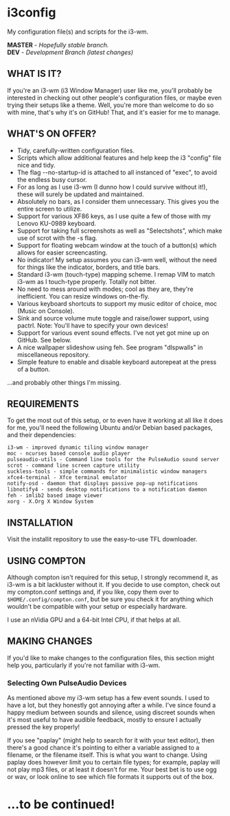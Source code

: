 # i3config
My configuration file(s) and scripts for the i3-wm.

**MASTER** - _Hopefully stable branch._\
**DEV** - _Development Branch (latest changes)_

WHAT IS IT?
-----------

If you're an i3-wm (i3 Window Manager) user like me, you'll probably be interested in checking out other people's configuration files, or maybe even trying their setups like a theme. Well, you're more than welcome to do so with mine, that's why it's on GitHub! That, and it's easier for me to manage.

WHAT'S ON OFFER?
----------------

* Tidy, carefully-written configuration files.
* Scripts which allow additional features and help keep the i3 "config" file nice and tidy.
* The flag --no-startup-id is attached to all instanced of "exec", to avoid the endless busy cursor.
* For as long as I use i3-wm (I dunno how I could survive without it!), these will surely be updated and maintained.
* Absolutely no bars, as I consider them unnecessary. This gives you the entire screen to utilize.
* Support for various XF86 keys, as I use quite a few of those with my Lenovo KU-0989 keyboard.
* Support for taking full screenshots as well as "Selectshots", which make use of scrot with the -s flag.
* Support for floating webcam window at the touch of a button(s) which allows for easier screencasting.
* No indicator! My setup assumes you can i3-wm well, without the need for things like the indicator, borders, and title bars.
* Standard i3-wm (touch-type) mapping scheme. I remap VIM to match i3-wm as I touch-type properly. Totally not bitter.
* No need to mess around with modes; cool as they are, they're inefficient. You can resize windows on-the-fly.
* Various keyboard shortcuts to support my music editor of choice, moc (Music on Console).
* Sink and source volume mute toggle and raise/lower support, using pactrl. Note: You'll have to specify your own devices!
* Support for various event sound effects. I've not yet got mine up on GitHub. See below.
* A nice wallpaper slideshow using feh. See program "dlspwalls" in miscellaneous repository.
* Simple feature to enable and disable keyboard autorepeat at the press of a button.

...and probably other things I'm missing.

REQUIREMENTS
------------

To get the most out of this setup, or to even have it working at all like it does for me, you'll need the following Ubuntu and/or Debian based packages, and their dependencies:

```
i3-wm - improved dynamic tiling window manager
moc - ncurses based console audio player
pulseaudio-utils - Command line tools for the PulseAudio sound server
scrot - command line screen capture utility
suckless-tools - simple commands for minimalistic window managers
xfce4-terminal - Xfce terminal emulator
notify-osd - daemon that displays passive pop-up notifications
libnotify4 - sends desktop notifications to a notification daemon
feh - imlib2 based image viewer
xorg - X.Org X Window System
```

INSTALLATION
------------

Visit the installit repository to use the easy-to-use TFL downloader.

USING COMPTON
-------------

Although compton isn't required for this setup, I strongly recommend it, as i3-wm is a bit lackluster without it. If you decide to use compton, check out my compton.conf settings and, if you like, copy them over to `$HOME/.config/compton.conf`, but be sure you check it for anything which wouldn't be compatible with your setup or especially hardware.

I use an nVidia GPU and a 64-bit Intel CPU, if that helps at all.

MAKING CHANGES
--------------

If you'd like to make changes to the configuration files, this section might help you, particularly if you're not familiar with i3-wm.

### Selecting Own PulseAudio Devices

As mentioned above my i3-wm setup has a few event sounds. I used to have a lot, but they honestly got annoying after a while. I've since found a happy medium between sounds and silence, using discreet sounds when it's most useful to have audible feedback, mostly to ensure I actually pressed the key properly!

If you see "paplay" (might help to search for it with your text editor), then there's a good chance it's pointing to either a variable assigned to a filename, or the filename itself. This is what you want to change. Using paplay does however limit you to certain file types; for example, paplay will not play mp3 files, or at least it doesn't for me. Your best bet is to use ogg or wav, or look online to see which file formats it supports out of the box.

# ...to be continued!
